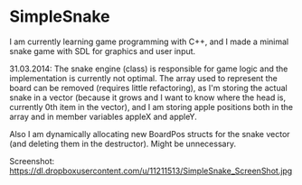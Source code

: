 SimpleSnake
===========

I am currently learning game programming with C++, and I made a minimal snake game with SDL for graphics and user input.

31.03.2014:
The snake engine (class) is responsible for game logic and the implementation is currently not optimal. The array used to represent the board can be removed (requires little refactoring), as I'm storing the actual snake in a vector (because it grows and I want to know where the head is, currently 0th item in the vector), and I am storing apple positions both in the array and in member variables appleX and appleY.

Also I am  dynamically allocating new BoardPos structs for the snake vector (and deleting them in the destructor). Might be unnecessary.

Screenshot: https://dl.dropboxusercontent.com/u/11211513/SimpleSnake_ScreenShot.jpg

